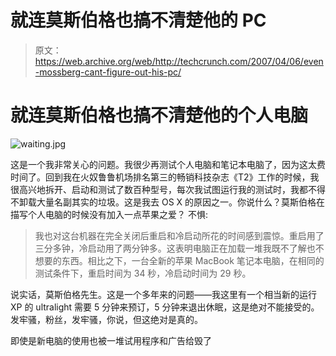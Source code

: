 # 就连莫斯伯格也搞不清楚他的 PC

> 原文：<https://web.archive.org/web/http://techcrunch.com/2007/04/06/even-mossberg-cant-figure-out-his-pc/>

# 就连莫斯伯格也搞不清楚他的个人电脑

![waiting.jpg](img/b29c7647e8ac9e8272c3c3ecb744a14e.png)

这是一个我非常关心的问题。我很少再测试个人电脑和笔记本电脑了，因为这太费时间了。回到我在火奴鲁鲁机场排名第三的畅销科技杂志《T2》工作的时候，我很高兴地拆开、启动和测试了数百种型号，每次我试图运行我的测试时，我都不得不卸载大量名副其实的垃圾。这是我去 OS X 的原因之一。你说什么？莫斯伯格在描写个人电脑的时候没有加入一点苹果之爱？
不惧:

> 我也对这台机器在完全关闭后重启和冷启动所花的时间感到震惊。重启用了三分多钟，冷启动用了两分钟多。这表明电脑正在加载一堆我既不了解也不想要的东西。相比之下，一台全新的苹果 MacBook 笔记本电脑，在相同的测试条件下，重启时间为 34 秒，冷启动时间为 29 秒。

说实话，莫斯伯格先生。这是一个多年来的问题——我这里有一个相当新的运行 XP 的 ultralight 需要 5 分钟来预订，5 分钟来退出休眠，这是绝对不能接受的。发牢骚，粉丝，发牢骚，你说，但这绝对是真的。

即使是新电脑的使用也被一堆试用程序和广告给毁了
